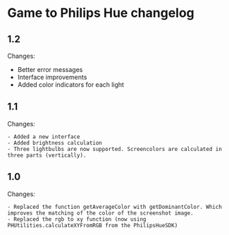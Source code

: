 # Game to Philips Hue changelog

## 1.2
Changes:

  - Better error messages
  - Interface improvements
  - Added color indicators for each light

## 1.1
Changes:

	- Added a new interface
	- Added brightness calculation
	- Three lightbulbs are now supported. Screencolors are calculated in three parts (vertically).

## 1.0
Changes:

	- Replaced the function getAverageColor with getDominantColor. Which improves the matching of the color of the screenshot image.
	- Replaced the rgb to xy function (now using PHUtilities.calculateXYFromRGB from the PhilipsHueSDK)